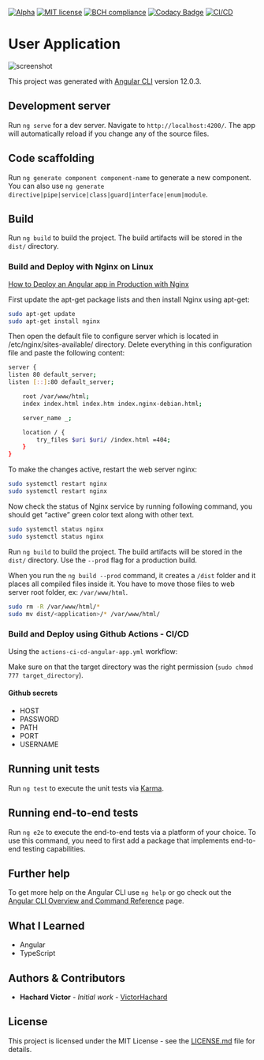 [![Alpha](https://raster.shields.io/badge/maturity-Alpha-red.png)]()
[![MIT license](https://img.shields.io/badge/license-MIT-green)](https://mit-license.org/)
[![BCH compliance](https://bettercodehub.com/edge/badge/VictorHachard/user-application?branch=master)](https://bettercodehub.com/)
[![Codacy Badge](https://app.codacy.com/project/badge/Grade/89c960f1999542b4befa368dd2e1f697)](https://www.codacy.com/gh/VictorHachard/user-application/dashboard?utm_source=github.com&amp;utm_medium=referral&amp;utm_content=VictorHachard/user-application&amp;utm_campaign=Badge_Grade)
[![CI/CD](https://github.com/VictorHachard/user-application/actions/workflows/actions-ci-cd-angular-app.yml/badge.svg)](https://github.com/VictorHachard/user-application/actions/workflows/actions-ci-cd-angular-app.yml)

# User Application

![screenshot](../master/res/tfe-application.gif)

This project was generated with [Angular CLI](https://github.com/angular/angular-cli) version 12.0.3.

## Development server

Run `ng serve` for a dev server. Navigate to `http://localhost:4200/`. The app will automatically reload if you change any of the source files.

## Code scaffolding

Run `ng generate component component-name` to generate a new component. You can also use `ng generate directive|pipe|service|class|guard|interface|enum|module`.

## Build

Run `ng build` to build the project. The build artifacts will be stored in the `dist/` directory.

### Build and Deploy with Nginx on Linux

[How to Deploy an Angular app in Production with Nginx](https://arjunphp.com/deploy-angular-app-production-nginx/)

First update the apt-get package lists and then install Nginx using apt-get:

```bash
sudo apt-get update
sudo apt-get install nginx
```

Then open the default file to configure server which is located in /etc/nginx/sites-available/ directory. Delete everything in this configuration file and paste the following content:

```bash
server {
listen 80 default_server;
listen [::]:80 default_server;

    root /var/www/html;
    index index.html index.htm index.nginx-debian.html;

    server_name _;

    location / {
        try_files $uri $uri/ /index.html =404;
    }
}
```

To make the changes active, restart the web server nginx:

```bash
sudo systemctl restart nginx
sudo systemctl restart nginx
```

Now check the status of Nginx service by running following command, you should get “active” green color text along with other text.

```bash
sudo systemctl status nginx
sudo systemctl status nginx
```

Run `ng build` to build the project. The build artifacts will be stored in the `dist/` directory. Use the `--prod` flag for a production build.

When you run the `ng build --prod` command, it creates a `/dist` folder and it places all compiled files inside it. You have to move those files to web server root folder, ex: `/var/www/html`.

```bash
sudo rm -R /var/www/html/*
sudo mv dist/<application>/* /var/www/html/
```

### Build and Deploy using Github Actions - CI/CD

Using the `actions-ci-cd-angular-app.yml` workflow:

Make sure on that the target directory was the right permission (`sudo chmod 777 target_directory`).

#### Github secrets

-   HOST
-   PASSWORD
-   PATH
-   PORT
-   USERNAME

## Running unit tests

Run `ng test` to execute the unit tests via [Karma](https://karma-runner.github.io).

## Running end-to-end tests

Run `ng e2e` to execute the end-to-end tests via a platform of your choice. To use this command, you need to first add a package that implements end-to-end testing capabilities.

## Further help

To get more help on the Angular CLI use `ng help` or go check out the [Angular CLI Overview and Command Reference](https://angular.io/cli) page.

## What I Learned

-   Angular
-   TypeScript

## Authors & Contributors

-   **Hachard Victor** - *Initial work* - [VictorHachard](https://github.com/VictorHachard)

## License

This project is licensed under the MIT License - see the [LICENSE.md](../master/LICENSE) file for details.
